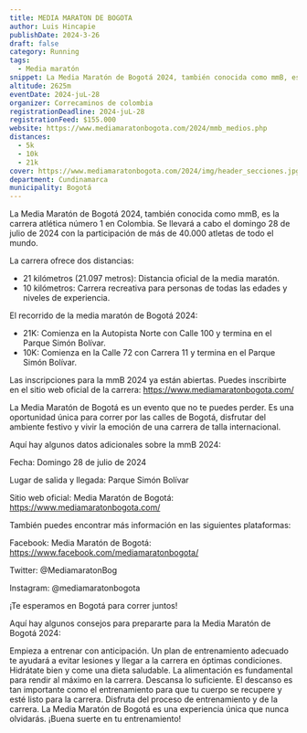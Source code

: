 ```yaml
---
title: MEDIA MARATON DE BOGOTA
author: Luis Hincapie
publishDate: 2024-3-26
draft: false
category: Running
tags:
  - Media maratón
snippet: La Media Maratón de Bogotá 2024, también conocida como mmB, es la carrera atlética número 1 en Colombia. Se llevará a cabo el domingo 28 de julio de 2024 con la participación de más de 40.000 atletas de todo el mundo.
altitude: 2625m
eventDate: 2024-juL-28
organizer: Correcaminos de colombia
registrationDeadline: 2024-juL-28
registrationFeed: $155.000
website: https://www.mediamaratonbogota.com/2024/mmb_medios.php
distances:
  - 5k
  - 10k
  - 21k
cover: https://www.mediamaratonbogota.com/2024/img/header_secciones.jpg
department: Cundinamarca
municipality: Bogotá
---
```


La Media Maratón de Bogotá 2024, también conocida como mmB, es la carrera atlética número 1 en Colombia. Se llevará a cabo el domingo 28 de julio de 2024 con la participación de más de 40.000 atletas de todo el mundo.

La carrera ofrece dos distancias:

* 21 kilómetros (21.097 metros): Distancia oficial de la media maratón.
* 10 kilómetros: Carrera recreativa para personas de todas las edades y niveles de experiencia.

El recorrido de la media maratón de Bogotá 2024:

* 21K: Comienza en la Autopista Norte con Calle 100 y termina en el Parque Simón Bolívar.
* 10K: Comienza en la Calle 72 con Carrera 11 y termina en el Parque Simón Bolívar.

Las inscripciones para la mmB 2024 ya están abiertas. Puedes inscribirte en el sitio web oficial de la carrera: https://www.mediamaratonbogota.com/

La Media Maratón de Bogotá es un evento que no te puedes perder. Es una oportunidad única para correr por las calles de Bogotá, disfrutar del ambiente festivo y vivir la emoción de una carrera de talla internacional.

Aquí hay algunos datos adicionales sobre la mmB 2024:

Fecha: Domingo 28 de julio de 2024

Lugar de salida y llegada: Parque Simón Bolívar

Sitio web oficial: Media Maratón de Bogotá: https://www.mediamaratonbogota.com/

También puedes encontrar más información en las siguientes plataformas:

Facebook: Media Maratón de Bogotá: https://www.facebook.com/mediamaratonbogota/

Twitter: @MediamaratonBog

Instagram: @mediamaratonbogota

¡Te esperamos en Bogotá para correr juntos!

Aquí hay algunos consejos para prepararte para la Media Maratón de Bogotá 2024:

Empieza a entrenar con anticipación. Un plan de entrenamiento adecuado te ayudará a evitar lesiones y llegar a la carrera en óptimas condiciones.
Hidrátate bien y come una dieta saludable. La alimentación es fundamental para rendir al máximo en la carrera.
Descansa lo suficiente. El descanso es tan importante como el entrenamiento para que tu cuerpo se recupere y esté listo para la carrera.
Disfruta del proceso de entrenamiento y de la carrera. La Media Maratón de Bogotá es una experiencia única que nunca olvidarás.
¡Buena suerte en tu entrenamiento!
